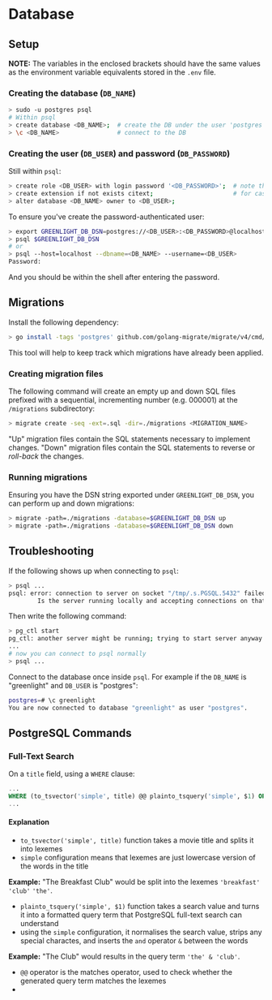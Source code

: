 # Database

## Setup

**NOTE:** The variables in the enclosed brackets should have the same values as the environment variable
equivalents stored in the `.env` file.

### Creating the database (`DB_NAME`)

```bash
> sudo -u postgres psql
# Within psql
> create database <DB_NAME>;  # create the DB under the user 'postgres'
> \c <DB_NAME>                # connect to the DB
```

### Creating the user (`DB_USER`) and password (`DB_PASSWORD`)

Still within `psql`:

```bash
> create role <DB_USER> with login password '<DB_PASSWORD>';  # note the enclosing single quotes
> create extension if not exists citext;                      # for case-insensitive fields, i.e. email
> alter database <DB_NAME> owner to <DB_USER>;
```

To ensure you've create the password-authenticated user:

```bash
> export GREENLIGHT_DB_DSN=postgres://<DB_USER>:<DB_PASSWORD>@localhost/<DB_NAME>?sslmode=disable
> psql $GREENLIGHT_DB_DSN
# or
> psql --host=localhost --dbname=<DB_NAME> --username=<DB_USER>
Password:
```

And you should be within the shell after entering the password.

## Migrations

Install the following dependency:

```bash
> go install -tags 'postgres' github.com/golang-migrate/migrate/v4/cmd/migrate@latest
```

This tool will help to keep track which migrations have already been applied.

### Creating migration files

The following command will create an empty up and down SQL files prefixed with a sequential, incrementing
number (e.g. 000001) at the `/migrations` subdirectory:

```bash
> migrate create -seq -ext=.sql -dir=./migrations <MIGRATION_NAME>
```

"Up" migration files contain the SQL statements necessary to implement changes.
"Down" migration files contain the SQL statements to reverse or _roll-back_ the changes.

### Running migrations

Ensuring you have the DSN string exported under `GREENLIGHT_DB_DSN`, you can perform up and down
migrations:

```bash
> migrate -path=./migrations -database=$GREENLIGHT_DB_DSN up
> migrate -path=./migrations -database=$GREENLIGHT_DB_DSN down
```

## Troubleshooting

If the following shows up when connecting to `psql`:

```bash
> psql ...
psql: error: connection to server on socket "/tmp/.s.PGSQL.5432" failed: No such file or directory
        Is the server running locally and accepting connections on that socket?
```

Then write the following command:

```bash
> pg_ctl start
pg_ctl: another server might be running; trying to start server anyway
...
# now you can connect to psql normally
> psql ...
```

Connect to the database once inside `psql`. For example if the `DB_NAME` is "greenlight" and
`DB_USER` is "postgres":

```bash
postgres=# \c greenlight
You are now connected to database "greenlight" as user "postgres".
```

## PostgreSQL Commands

### Full-Text Search

On a `title` field, using a `WHERE` clause:

```sql
...
WHERE (to_tsvector('simple', title) @@ plainto_tsquery('simple', $1) OR $1 = '')
...
```

#### Explanation

- `to_tsvector('simple', title)` function takes a movie title and splits it into lexemes
- `simple` configuration means that lexemes are just lowercase version of the words in the title

**Example:** "The Breakfast Club" would be split into the lexemes `'breakfast'` `'club'` `'the'`.

- `plainto_tsquery('simple', $1)` function takes a search value and turns it into a formatted query term that PostgreSQL full-text search can understand
- using the `simple` configuration, it normalises the search value, strips any special charactes,
  and inserts the `and` operator `&` between the words

**Example:** "The Club" would results in the query term `'the' & 'club'`.

- `@@` operator is the matches operator, used to check whether the generated query term matches the lexemes
-
